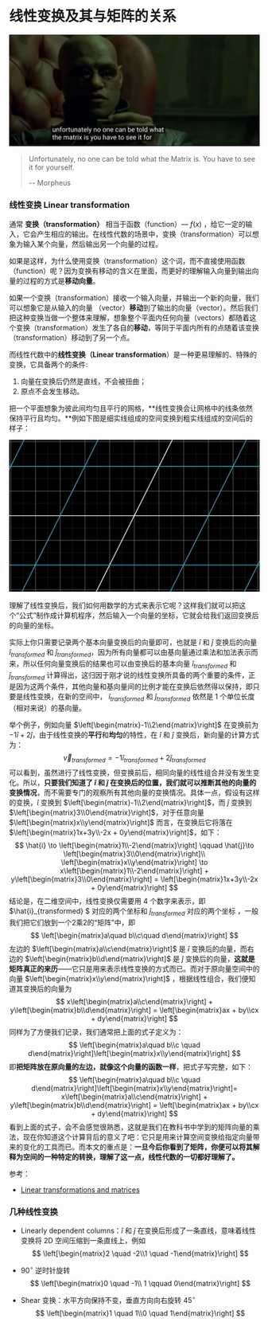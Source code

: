 # 线性变换及其与矩阵的关系

![](https://github.com/jieniu/articles/blob/master/public/image-20190105220419469.png?raw=true)

> Unfortunately, no one can be told what the Matrix is. You have to see it for yourself.
>
>  -- Morpheus

### 线性变换 Linear transformation

通常 **变换（transformation）** 相当于函数（function）— $f(x)$ ，给它一定的输入，它会产生相应的输出。在线性代数的场景中，变换（transformation）可以想象为输入某个向量，然后输出另一个向量的过程。

如果是这样，为什么使用变换（transformation）这个词，而不直接使用函数（function）呢？因为变换有移动的含义在里面，而更好的理解输入向量到输出向量的过程的方式是**移动向量**。

如果一个变换（transformation）接收一个输入向量，并输出一个新的向量，我们可以想象它是从输入的向量 （vector）**移动**到了输出的向量（vector）。然后我们把这种变换当做一个整体来理解，想象整个平面内任何向量（vectors）都随着这个变换（transformation）发生了各自的**移动**，等同于平面内所有的点随着该变换（transformation）移动到了另一个点。

而线性代数中的**线性变换（Linear transformation**）是一种更易理解的、特殊的变换，它具备两个的条件:

1. 向量在变换后仍然是直线，不会被扭曲；
2. 原点不会发生移动。

把一个平面想象为彼此间均匀且平行的网格，**线性变换会让网格中的线条依然保持平行且均匀。**例如下图是细实线组成的空间变换到粗实线组成的空间后的样子：

![](https://github.com/jieniu/articles/blob/master/public/image-20190105223100319.png?raw=true)

理解了线性变换后，我们如何用数学的方式来表示它呢？这样我们就可以把这个“公式”制作成计算机程序，然后输入一个向量的坐标，它就会给我们返回变换后的向量的坐标。

实际上你只需要记录两个基本向量变换后的向量即可，也就是 $\hat{i}$ 和 $\hat{j}$ 变换后的向量 $\hat{i}_{transformed}$ 和 $\hat{j}_{transformed}$，因为所有向量都可以由基向量通过乘法和加法表示而来，所以任何向量变换后的结果也可以由变换后的基本向量 $\hat{i}_{transformed}$ 和 $\hat{j}_{transformed}$ 计算得出，这归因于刚才说的线性变换所具备的两个重要的条件，正是因为这两个条件，其他向量和基向量间的比例才能在变换后依然得以保持，即只要是线性变换，在新的空间中， $\hat{i}_{transformed}$ 和 $\hat{j}_{transformed}$ 依然是 1 个单位长度（相对来说）的基向量。

举个例子，例如向量 $\left[\begin{matrix}-1\\2\end{matrix}\right]$ 在变换前为 $-1\hat{i} + 2\hat{j}$，由于线性变换的**平行**和**均匀**的特性，在 $\hat{i}$ 和 $\hat{j}$ 变换后，新向量的计算方式为：
$$
\vec v_{transformed } = -1 \hat{i}_{transformed} + 2\hat{j}_{transformed}
$$
可以看到，虽然进行了线性变换，但变换前后，相同向量的线性组合并没有发生变化。所以，**只要我们知道了 $\hat{i}$ 和 $\hat{j}$ 在变换后的位置，我们就可以推断其他的向量的变换情况**，而不需要专门的观察所有其他向量的变换情况。具体一点，假设有这样的变换，$\hat{i}$ 变换到 $\left[\begin{matrix}-1\\2\end{matrix}\right]$，而 $\hat{j}$ 变换到 $\left[\begin{matrix}3\\0\end{matrix}\right]$，对于任意向量 $\left[\begin{matrix}x\\y\end{matrix}\right]$ 而言，在变换后它将落在$\left[\begin{matrix}1x+3y\\-2x + 0y\end{matrix}\right]$，如下：  
$$
\hat{i} \to \left[\begin{matrix}1\\-2\end{matrix}\right] \qquad \hat{j}\to \left[\begin{matrix}3\\0\end{matrix}\right]\\
\left[\begin{matrix}x\\y\end{matrix}\right] \to x\left[\begin{matrix}1\\-2\end{matrix}\right] + y\left[\begin{matrix}3\\0\end{matrix}\right] = \left[\begin{matrix}1x+3y\\-2x + 0y\end{matrix}\right]
$$
结论是，在二维空间中，线性变换仅需要用 4 个数字来表示，即 $\hat{i}_{transformed} $ 对应的两个坐标和 $\hat{j}_{transformed}$ 对应的两个坐标 ，一般我们把它们放到一个2乘2的“矩阵”中，即
$$
\left[\begin{matrix}a\quad b\\c\quad d\end{matrix}\right]
$$
左边的 $\left[\begin{matrix}a\\c\end{matrix}\right]$ 是 $\hat{i}$ 变换后的向量，而右边的 $\left[\begin{matrix}b\\d\end{matrix}\right]$ 是 $\hat{j}$ 变换后的向量，**这就是矩阵真正的来历**——它只是用来表示线性变换的方式而已。而对于原向量空间中的向量 $\left[\begin{matrix}x\\y\end{matrix}\right]$ ，根据线性组合，我们便知道其变换后的向量为
$$
x\left[\begin{matrix}a\\c\end{matrix}\right] + y\left[\begin{matrix}b\\d\end{matrix}\right] = \left[\begin{matrix}ax + by\\cx + dy\end{matrix}\right]
$$
同样为了方便我们记录，我们通常把上面的式子定义为：
$$
\left[\begin{matrix}a\quad b\\c \quad d\end{matrix}\right]\left[\begin{matrix}x\\y\end{matrix}\right]
$$
即**把矩阵放在原向量的左边，就像这个向量的函数一样**，把式子写完整，如下：
$$
\left[\begin{matrix}a\quad b\\c \quad d\end{matrix}\right]\left[\begin{matrix}x\\y\end{matrix}\right]=
x\left[\begin{matrix}a\\c\end{matrix}\right] + y\left[\begin{matrix}b\\d\end{matrix}\right] = \left[\begin{matrix}ax + by\\cx + dy\end{matrix}\right]
$$
看到上面的式子，会不会感觉很熟悉，这就是我们在教科书中学到的矩阵向量的乘法，现在你知道这个计算背后的意义了吧：它只是用来计算空间变换给指定向量带来的变化的工具而已。而本文的重点是：**一旦今后你看到了矩阵，你便可以将其解释为空间的一种特定的转换，理解了这一点，线性代数的一切都好理解了。**



参考：

* [Linear transformations and matrices ](https://www.youtube.com/watch?v=kYB8IZa5AuE&index=3&list=PLZHQObOWTQDPD3MizzM2xVFitgF8hE_ab)

### 几种线性变换

- Linearly dependent columns：$\hat{i}$ 和 $\hat{j}$ 在变换后形成了一条直线，意味着线性变换将 2D 空间压缩到一条直线上，例如 
  $$
  \left[\begin{matrix}2 \quad -2\\1 \quad -1\end{matrix}\right]
  $$

- $90^{\circ}$ 逆时针旋转
  $$
  \left[\begin{matrix}0 \quad -1\\ 1 \qquad  0\end{matrix}\right]
  $$

- Shear 变换：水平方向保持不变，垂直方向向右旋转 $45^{\circ}$
  $$
  \left[\begin{matrix}1 \quad 1\\0 \quad 1\end{matrix}\right]
  $$


